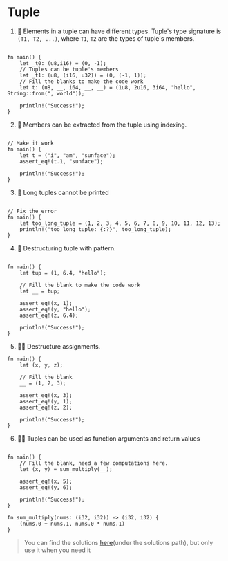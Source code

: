 # Tuple
1. 🌟 Elements in a tuple can have different types. Tuple's type signature is `(T1, T2, ...)`, where `T1`, `T2` are the types of tuple's members.
```rust,editable

fn main() {
    let _t0: (u8,i16) = (0, -1);
    // Tuples can be tuple's members
    let _t1: (u8, (i16, u32)) = (0, (-1, 1));
    // Fill the blanks to make the code work
    let t: (u8, __, i64, __, __) = (1u8, 2u16, 3i64, "hello", String::from(", world"));

    println!("Success!");
}
```

2. 🌟 Members can be extracted from the tuple using indexing.
```rust,editable

// Make it work
fn main() {
    let t = ("i", "am", "sunface");
    assert_eq!(t.1, "sunface");

    println!("Success!");
}
```

3. 🌟 Long tuples  cannot be printed
```rust,editable

// Fix the error
fn main() {
    let too_long_tuple = (1, 2, 3, 4, 5, 6, 7, 8, 9, 10, 11, 12, 13);
    println!("too long tuple: {:?}", too_long_tuple);
}
```

4. 🌟 Destructuring tuple with pattern.
```rust,editable

fn main() {
    let tup = (1, 6.4, "hello");

    // Fill the blank to make the code work
    let __ = tup;

    assert_eq!(x, 1);
    assert_eq!(y, "hello");
    assert_eq!(z, 6.4);

    println!("Success!");
}
```

5. 🌟🌟 Destructure assignments.
```rust,editable
fn main() {
    let (x, y, z);

    // Fill the blank
    __ = (1, 2, 3);
    
    assert_eq!(x, 3);
    assert_eq!(y, 1);
    assert_eq!(z, 2);

    println!("Success!");
}
```

6. 🌟🌟 Tuples can be used as function arguments and return values
```rust,editable

fn main() {
    // Fill the blank, need a few computations here.
    let (x, y) = sum_multiply(__);

    assert_eq!(x, 5);
    assert_eq!(y, 6);

    println!("Success!");
}

fn sum_multiply(nums: (i32, i32)) -> (i32, i32) {
    (nums.0 + nums.1, nums.0 * nums.1)
}
```

> You can find the solutions [here](https://github.com/sunface/rust-by-practice)(under the solutions path), but only use it when you need it